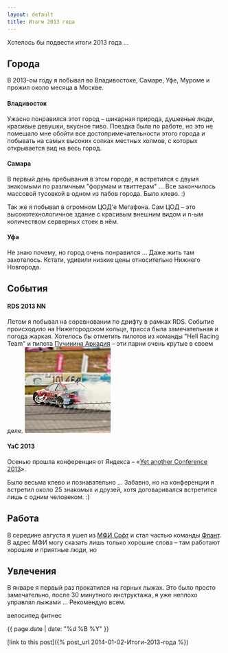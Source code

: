 ```yaml
---
layout: default
title: Итоги 2013 года
---
```


Хотелось бы подвести итоги 2013 года …

## Города
В 2013-ом году я побывал во Владивостоке, Самаре, Уфе, Муроме и прожил около месяца в Москве.

#### Владивосток
Ужасно понравился этот город – шикарная природа, душевные люди, красивые девушки, вкусное пиво.
Поездка была по работе, но это не помешало мне обойти все достопримечательности этого города и побывать на самых высоких сопках местных холмов, с которых открывается вид на весь город.

#### Самара
В первый день пребывания в этом городе, я встретился с двумя знакомыми по различным "форумам и твиттерам" … Все закончилось массовой тусовкой в одном из пабов города. Было клево. :)

Так же я побывал в огромном ЦОД'е Мегафона. Сам ЦОД – это высокотехнологичное здание с красивым внешним видом и n-ым количеством серверных стоек в нём.

#### Уфа
Не знаю почему, но город очень понравился … Даже жить там захотелось. Кстати, удивили низкие цены относительно Нижнего Новгорода.

## События
#### RDS 2013 NN
Летом я побывал на соревновании по дрифту в рамках RDS.
Событие происходило на Нижегородском кольце, трасса была замечательная и погода жаркая.
Хотелось бы отметить пилотов из команды "Hell Racing Team" и пилота [Пучинина Аркадия](http://vdrifte.ru/pilots/24/) – эти парни очень крутые в своем деле.
[![Hell Racing Team](../public/images/2014-01-02/rds.jpg)](http://instagram.com/p/ZySD4NLdBV/)

#### YaC 2013
Осенью прошла конференция от Яндекса – «[Yet another Conference 2013](http://tech.yandex.ru/events/yac/2013/)».

Было весьма клево и познавательно … Забавно, но на конференции я встретил около 25 знакомых и друзей, хотя договаривался встретится лишь с одним человеком. :)

## Работа
В середине августа я ушел из [МФИ Софт](mfisoft.ru) и стал частью команды [Флант](flant.ru).
В адрес МФИ могу сказать лишь только хорошие слова – там работают хорошие и приятные люди, но

## Увлечения

В январе я первый раз прокатился на горных лыжах. Это было просто замечательно, после 30 минутного инструктажа, я уже неплохо управлял лыжами … Рекомендую всем.

велосипед
фитнес

{{ page.date | date: "%d %B %Y" }}

[link to this post]({% post_url 2014-01-02-Итоги-2013-года %})
